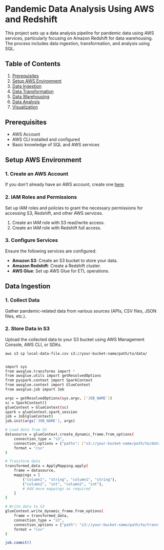 # Pandemic Data Analysis Using AWS and Redshift

This project sets up a data analysis pipeline for pandemic data using AWS services, particularly focusing on Amazon Redshift for data warehousing. The process includes data ingestion, transformation, and analysis using SQL.

## Table of Contents

1. [Prerequisites](#prerequisites)
2. [Setup AWS Environment](#setup-aws-environment)
3. [Data Ingestion](#data-ingestion)
4. [Data Transformation](#data-transformation)
5. [Data Warehousing](#data-warehousing)
6. [Data Analysis](#data-analysis)
7. [Visualization](#visualization)

## Prerequisites

- AWS Account
- AWS CLI installed and configured
- Basic knowledge of SQL and AWS services

## Setup AWS Environment

### 1. Create an AWS Account

If you don't already have an AWS account, create one [here](https://aws.amazon.com/).

### 2. IAM Roles and Permissions

Set up IAM roles and policies to grant the necessary permissions for accessing S3, Redshift, and other AWS services.

1. Create an IAM role with S3 read/write access.
2. Create an IAM role with Redshift full access.

### 3. Configure Services

Ensure the following services are configured:

- **Amazon S3**: Create an S3 bucket to store your data.
- **Amazon Redshift**: Create a Redshift cluster.
- **AWS Glue**: Set up AWS Glue for ETL operations.

## Data Ingestion

### 1. Collect Data

Gather pandemic-related data from various sources (APIs, CSV files, JSON files, etc.).

### 2. Store Data in S3

Upload the collected data to your S3 bucket using AWS Management Console, AWS CLI, or SDKs.

```bash
aws s3 cp local-data-file.csv s3://your-bucket-name/path/to/data/


import sys
from awsglue.transforms import *
from awsglue.utils import getResolvedOptions
from pyspark.context import SparkContext
from awsglue.context import GlueContext
from awsglue.job import Job

args = getResolvedOptions(sys.argv, ['JOB_NAME'])
sc = SparkContext()
glueContext = GlueContext(sc)
spark = glueContext.spark_session
job = Job(glueContext)
job.init(args['JOB_NAME'], args)

# Load data from S3
datasource = glueContext.create_dynamic_frame.from_options(
    connection_type = "s3", 
    connection_options = {"paths": ["s3://your-bucket-name/path/to/data/"]}, 
    format = "csv"
)

# Transform data
transformed_data = ApplyMapping.apply(
    frame = datasource, 
    mappings = [
        ("column1", "string", "column1", "string"),
        ("column2", "int", "column2", "int"),
        # Add more mappings as required
    ]
)

# Write data to S3
glueContext.write_dynamic_frame.from_options(
    frame = transformed_data, 
    connection_type = "s3", 
    connection_options = {"path": "s3://your-bucket-name/path/to/transformed/data/"},
    format = "csv"
)

job.commit()

